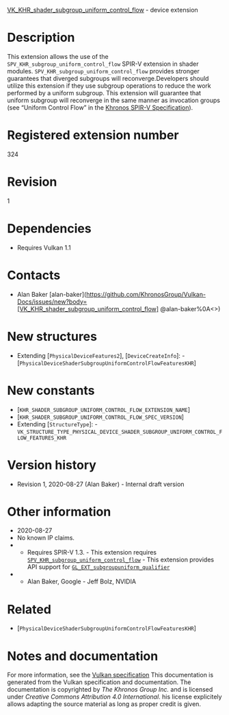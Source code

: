 [VK_KHR_shader_subgroup_uniform_control_flow](https://www.khronos.org/registry/vulkan/specs/1.3-extensions/man/html/VK_KHR_shader_subgroup_uniform_control_flow.html) - device extension

# Description
This extension allows the use of the `SPV_KHR_subgroup_uniform_control_flow`
SPIR-V extension in shader modules.
`SPV_KHR_subgroup_uniform_control_flow` provides stronger guarantees that
diverged subgroups will reconverge.Developers should utilize this extension if they use subgroup operations to
reduce the work performed by a uniform subgroup.
This extension will guarantee that uniform subgroup will reconverge in the
same manner as invocation groups (see “Uniform Control Flow” in the
[Khronos SPIR-V Specification](https://www.khronos.org/registry/vulkan/specs/1.3-extensions/html/vkspec.html#spirv-spec)).

# Registered extension number
324

# Revision
1

# Dependencies
- Requires Vulkan 1.1

# Contacts
- Alan Baker [alan-baker](https://github.com/KhronosGroup/Vulkan-Docs/issues/new?body=[VK_KHR_shader_subgroup_uniform_control_flow] @alan-baker%0A<<Here describe the issue or question you have about the VK_KHR_shader_subgroup_uniform_control_flow extension>>)

# New structures
- Extending [`PhysicalDeviceFeatures2`], [`DeviceCreateInfo`]:  - [`PhysicalDeviceShaderSubgroupUniformControlFlowFeaturesKHR`]

# New constants
- [`KHR_SHADER_SUBGROUP_UNIFORM_CONTROL_FLOW_EXTENSION_NAME`]
- [`KHR_SHADER_SUBGROUP_UNIFORM_CONTROL_FLOW_SPEC_VERSION`]
- Extending [`StructureType`]:  - `VK_STRUCTURE_TYPE_PHYSICAL_DEVICE_SHADER_SUBGROUP_UNIFORM_CONTROL_FLOW_FEATURES_KHR`

# Version history
- Revision 1, 2020-08-27 (Alan Baker)  - Internal draft version

# Other information
* 2020-08-27
* No known IP claims.
*   - Requires SPIR-V 1.3.  - This extension requires [`SPV_KHR_subgroup_uniform_control_flow`](https://htmlpreview.github.io/?https://github.com/KhronosGroup/SPIRV-Registry/blob/master/extensions/KHR/SPV_KHR_subgroup_uniform_control_flow.html)  - This extension provides API support for [`GL_EXT_subgroupuniform_qualifier`](https://github.com/KhronosGroup/GLSL/blob/master/extensions/ext/GL_EXT_subgroupuniform_qualifier.txt) 
*   - Alan Baker, Google  - Jeff Bolz, NVIDIA

# Related
- [`PhysicalDeviceShaderSubgroupUniformControlFlowFeaturesKHR`]

# Notes and documentation
For more information, see the [Vulkan specification](https://www.khronos.org/registry/vulkan/specs/1.3-extensions/html/vkspec.html)
This documentation is generated from the Vulkan specification and documentation.
The documentation is copyrighted by *The Khronos Group Inc.* and is licensed under *Creative Commons Attribution 4.0 International*.
his license explicitely allows adapting the source material as long as proper credit is given.
        